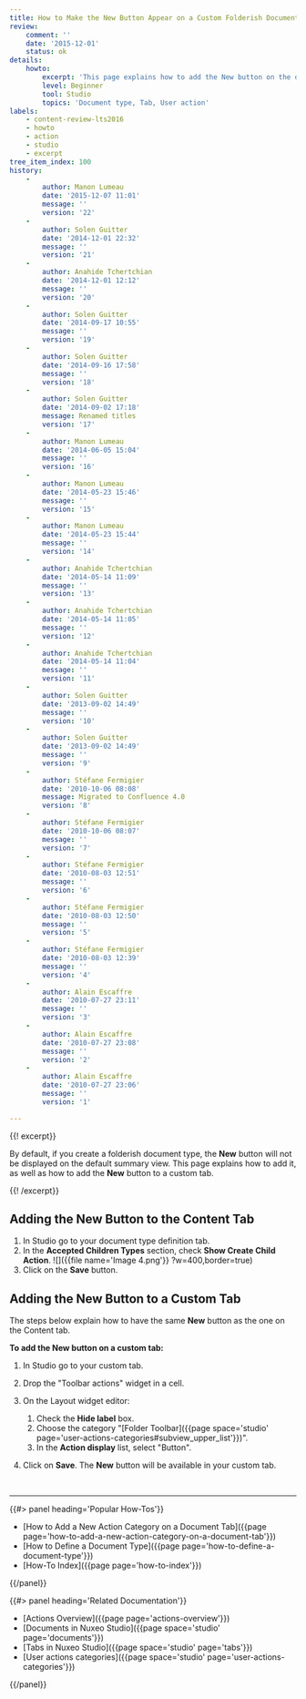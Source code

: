 ```yaml
---
title: How to Make the New Button Appear on a Custom Folderish Document
review:
    comment: ''
    date: '2015-12-01'
    status: ok
details:
    howto:
        excerpt: 'This page explains how to add the New button on the default Content tab and on a custom tab.  '
        level: Beginner
        tool: Studio
        topics: 'Document type, Tab, User action'
labels:
    - content-review-lts2016
    - howto
    - action
    - studio
    - excerpt
tree_item_index: 100
history:
    -
        author: Manon Lumeau
        date: '2015-12-07 11:01'
        message: ''
        version: '22'
    -
        author: Solen Guitter
        date: '2014-12-01 22:32'
        message: ''
        version: '21'
    -
        author: Anahide Tchertchian
        date: '2014-12-01 12:12'
        message: ''
        version: '20'
    -
        author: Solen Guitter
        date: '2014-09-17 10:55'
        message: ''
        version: '19'
    -
        author: Solen Guitter
        date: '2014-09-16 17:58'
        message: ''
        version: '18'
    -
        author: Solen Guitter
        date: '2014-09-02 17:18'
        message: Renamed titles
        version: '17'
    -
        author: Manon Lumeau
        date: '2014-06-05 15:04'
        message: ''
        version: '16'
    -
        author: Manon Lumeau
        date: '2014-05-23 15:46'
        message: ''
        version: '15'
    -
        author: Manon Lumeau
        date: '2014-05-23 15:44'
        message: ''
        version: '14'
    -
        author: Anahide Tchertchian
        date: '2014-05-14 11:09'
        message: ''
        version: '13'
    -
        author: Anahide Tchertchian
        date: '2014-05-14 11:05'
        message: ''
        version: '12'
    -
        author: Anahide Tchertchian
        date: '2014-05-14 11:04'
        message: ''
        version: '11'
    -
        author: Solen Guitter
        date: '2013-09-02 14:49'
        message: ''
        version: '10'
    -
        author: Solen Guitter
        date: '2013-09-02 14:49'
        message: ''
        version: '9'
    -
        author: Stéfane Fermigier
        date: '2010-10-06 08:08'
        message: Migrated to Confluence 4.0
        version: '8'
    -
        author: Stéfane Fermigier
        date: '2010-10-06 08:07'
        message: ''
        version: '7'
    -
        author: Stéfane Fermigier
        date: '2010-08-03 12:51'
        message: ''
        version: '6'
    -
        author: Stéfane Fermigier
        date: '2010-08-03 12:50'
        message: ''
        version: '5'
    -
        author: Stéfane Fermigier
        date: '2010-08-03 12:39'
        message: ''
        version: '4'
    -
        author: Alain Escaffre
        date: '2010-07-27 23:11'
        message: ''
        version: '3'
    -
        author: Alain Escaffre
        date: '2010-07-27 23:08'
        message: ''
        version: '2'
    -
        author: Alain Escaffre
        date: '2010-07-27 23:06'
        message: ''
        version: '1'

---
```

{{! excerpt}}

By default, if you create a folderish document type, the **New** button will not be displayed on the default summary view. This page explains how to add it, as well as how to add the **New** button to a custom tab.&nbsp;

{{! /excerpt}}

## Adding the New&nbsp;Button to the Content Tab

1.  In Studio go to your document type definition tab.
2.  In the **Accepted Children Types** section, check **Show Create Child Action**.
    ![]({{file name='Image 4.png'}} ?w=400,border=true)
3.  Click on the **Save** button.

## Adding the New Button to a Custom Tab

The steps below explain how to have the same **New** button as the one on the Content tab.

**To add the New button on a custom tab:**

1.  In Studio go to your custom tab.
2.  Drop the "Toolbar actions" widget in a cell.
3.  On the Layout widget editor:

    1.  Check the **Hide label** box.
    2.  Choose the category "[Folder Toolbar]({{page space='studio' page='user-actions-categories#subview_upper_list'}})".&nbsp;
    3.  In the **Action display** list, select "Button".
4.  Click on **Save**.
    The **New** button will be available in your custom tab.

&nbsp;

* * *

<div class="row" data-equalizer data-equalize-on="medium"><div class="column medium-6">{{#> panel heading='Popular How-Tos'}}

- [How to Add a New Action Category on a Document Tab]({{page page='how-to-add-a-new-action-category-on-a-document-tab'}})
- [How to Define a Document Type]({{page page='how-to-define-a-document-type'}})
- [How-To Index]({{page page='how-to-index'}})

{{/panel}}</div><div class="column medium-6">{{#> panel heading='Related Documentation'}}

- [Actions Overview]({{page page='actions-overview'}})
- [Documents in Nuxeo Studio]({{page space='studio' page='documents'}})
- [Tabs in Nuxeo Studio]({{page space='studio' page='tabs'}})
- [User actions categories]({{page space='studio' page='user-actions-categories'}})

{{/panel}}</div></div>
